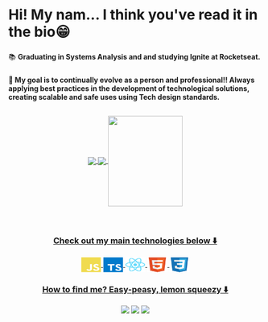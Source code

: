 # Hi! My nam... I think you've read it in the bio😁
###
📚 <strong>Graduating in Systems Analysis and and studying Ignite at Rocketseat.<br>
  ###
🚀 My goal is to continually evolve as a person and professional!! Always applying best practices in the development of technological solutions, creating scalable and safe uses using Tech design standards.</strong>
##
<div  align="center"> 
  <a href="https://github.com/bernardinorafael">
  <img height="150em"   align="center" src="https://github-readme-stats.vercel.app/api?username=bernardinorafael&show_icons=true&theme=monokai&include_all_commits=true&count_private=true"/>
  <img height="150em"  align="center" src="https://github-readme-stats.vercel.app/api/top-langs/?username=bernardinorafael&layout=compact&langs_count=7&theme=monokai" />

  <img align="center" width="148" height="180" src="https://media1.tenor.com/images/68e8337fb4eb7e40645d832c64762a8b/tenor.gif?itemid=19443613">
</div>
 <br>
<div  align="center"> 
<div style="display: inline_block"><br>
  <h3>Check out my main technologies below ⬇️</h3>
  <img align="center" alt="Rafa-Js" height="30" width="40" src="https://raw.githubusercontent.com/devicons/devicon/master/icons/javascript/javascript-plain.svg">
  <img align="center" alt="Rafa-Ts" height="30" width="40" src="https://raw.githubusercontent.com/devicons/devicon/master/icons/typescript/typescript-plain.svg">
  <img align="center" alt="Rafa-React" height="30" width="40" src="https://raw.githubusercontent.com/devicons/devicon/master/icons/react/react-original.svg">
  <img align="center" alt="Rafa-HTML" height="30" width="40" src="https://raw.githubusercontent.com/devicons/devicon/master/icons/html5/html5-original.svg">
  <img align="center" alt="Rafa-CSS" height="30" width="40" src="https://raw.githubusercontent.com/devicons/devicon/master/icons/css3/css3-original.svg">
</div>
  <div>
    <h3>How to find me? Easy-peasy, lemon squeezy ⬇️</h3>
  <a href = "mailto: rafaelferreirab2@gmail.com"><img src="https://img.shields.io/badge/-Gmail-%23EA4335?style=for-the-badge&logo=gmail&logoColor=white" target="_blank"></a>
  <a href="https://www.linkedin.com/in/eurafaelbernardino/" target="_blank"><img src="https://img.shields.io/badge/-LinkedIn-%230077B5?style=for-the-badge&logo=linkedin&logoColor=white" target="_blank"></a>
  <a href="https://instagram.com/eurafabernardino" target="_blank"><img src="https://img.shields.io/badge/-Instagram-%23E4405F?style=for-the-badge&logo=instagram&logoColor=white" target="_blank"></a>
</div>
</div>
